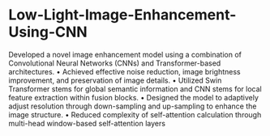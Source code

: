 # Low-Light-Image-Enhancement-Using-CNN
Developed a novel image enhancement model using a combination of Convolutional Neural Networks (CNNs)
 and Transformer-based architectures.
 • Achieved effective noise reduction, image brightness improvement, and preservation of image details.
 • Utilized Swin Transformer stems for global semantic information and CNN stems for local feature extraction
 within fusion blocks.
 • Designed the model to adaptively adjust resolution through down-sampling and up-sampling to enhance the
 image structure.
 • Reduced complexity of self-attention calculation through multi-head window-based self-attention layers
